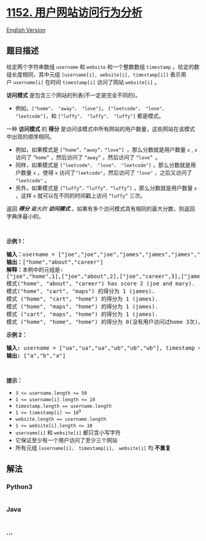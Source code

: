 # [1152. 用户网站访问行为分析](https://leetcode-cn.com/problems/analyze-user-website-visit-pattern)

[English Version](/solution/1100-1199/1152.Analyze%20User%20Website%20Visit%20Pattern/README_EN.md)

## 题目描述

<!-- 这里写题目描述 -->

<p>给定两个字符串数组&nbsp;<code>username</code>&nbsp;和&nbsp;<code>website</code>&nbsp;和一个整数数组&nbsp;<code>timestamp</code>&nbsp;。给定的数组长度相同，其中元组&nbsp;<code>[username[i], website[i], timestamp[i]]</code>&nbsp;表示用户&nbsp;<code>username[i]</code>&nbsp;在时间&nbsp;<code>timestamp[i]</code>&nbsp;访问了网站&nbsp;<code>website[i]</code>&nbsp;。</p>

<p><strong>访问模式</strong> 是包含三个网站的列表(不一定是完全不同的)。</p>

<ul>
	<li>例如，<code>["home"， "away"， "love"]</code>， <code>["leetcode"， "love"， "leetcode"]</code>，和 <code>["luffy"， "luffy"， "luffy"]</code> 都是模式。</li>
</ul>

<p>一种&nbsp;<strong>访问</strong><strong>模式</strong> 的 <strong>得分</strong> 是访问该模式中所有网站的用户数量，这些网站在该模式中出现的顺序相同。</p>

<ul>
	<li>例如，如果模式是 <code>[“home”，“away”，“love”] </code>，那么分数就是用户数量 <code>x</code> , <code>x</code> 访问了 “<code>home”</code> ，然后访问了 <code>“away”</code> ，然后访问了 <code>“love” </code>。</li>
	<li>同样，如果模式是 <code>["leetcode"， "love"， "leetcode"]</code> ，那么分数就是用户数量&nbsp;<code>x</code>&nbsp;，使得 <code>x</code> 访问了<code>"leetcode"</code>，然后访问了 <code>"love"</code> ，之后又访问了 <code>"leetcode"</code> 。</li>
	<li>另外，如果模式是 <code>[“luffy”，“luffy”，“luffy”]</code>&nbsp;，那么分数就是用户数量 <code>x</code> ，这样 <code>x</code> 就可以在不同的时间戳上访问 <code>“luffy”</code> 三次。</li>
</ul>

<p>返回<em> <strong>得分</strong> 最大的 <strong>访问</strong><strong>模式</strong></em> 。如果有多个访问模式具有相同的最大分数，则返回字典序最小的。</p>

<p>&nbsp;</p>

<p><strong>示例 1：</strong></p>

<pre>
<strong>输入：</strong>username = ["joe","joe","joe","james","james","james","james","mary","mary","mary"], timestamp = [1,2,3,4,5,6,7,8,9,10], website = ["home","about","career","home","cart","maps","home","home","about","career"]
<strong>输出：</strong>["home","about","career"]
<strong>解释：</strong>本例中的元组是:
["joe","home",1],["joe","about",2],["joe","career",3],["james","home",4],["james","cart",5],["james","maps",6],["james","home",7],["mary","home",8],["mary","about",9], and ["mary","career",10].
模式("home", "about", "career") has score 2 (joe and mary).
模式("home", "cart", "maps") 的得分为 1 (james).
模式 ("home", "cart", "home") 的得分为 1 (james).
模式 ("home", "maps", "home") 的得分为 1 (james).
模式 ("cart", "maps", "home") 的得分为 1 (james).
模式 ("home", "home", "home") 的得分为 0(没有用户访问过home 3次)。</pre>

<p><strong>示例 2：</strong></p>

<pre>
<strong>输入:</strong> username = ["ua","ua","ua","ub","ub","ub"], timestamp = [1,2,3,4,5,6], website = ["a","b","a","a","b","c"]
<strong>输出:</strong> ["a","b","a"]
</pre>

<p>&nbsp;</p>

<p><strong>提示：</strong></p>

<ul>
	<li><code>3 &lt;= username.length &lt;= 50</code></li>
	<li><code>1 &lt;= username[i].length &lt;= 10</code></li>
	<li><code>timestamp.length == username.length</code></li>
	<li><code>1 &lt;= timestamp[i] &lt;= 10<sup>9</sup></code></li>
	<li><code>website.length == username.length</code></li>
	<li><code>1 &lt;= website[i].length &lt;= 10</code></li>
	<li><code>username[i]</code> 和&nbsp;<code>website[i]</code>&nbsp;都只含小写字符</li>
	<li>它保证至少有一个用户访问了至少三个网站</li>
	<li>所有元组&nbsp;<code>[username[i]， timestamp[i]， website[i]</code>&nbsp;均<strong>&nbsp;不重复</strong></li>
</ul>

## 解法

<!-- 这里可写通用的实现逻辑 -->

<!-- tabs:start -->

### **Python3**

<!-- 这里可写当前语言的特殊实现逻辑 -->

```python

```

### **Java**

<!-- 这里可写当前语言的特殊实现逻辑 -->

```java

```

### **...**

```

```

<!-- tabs:end -->
